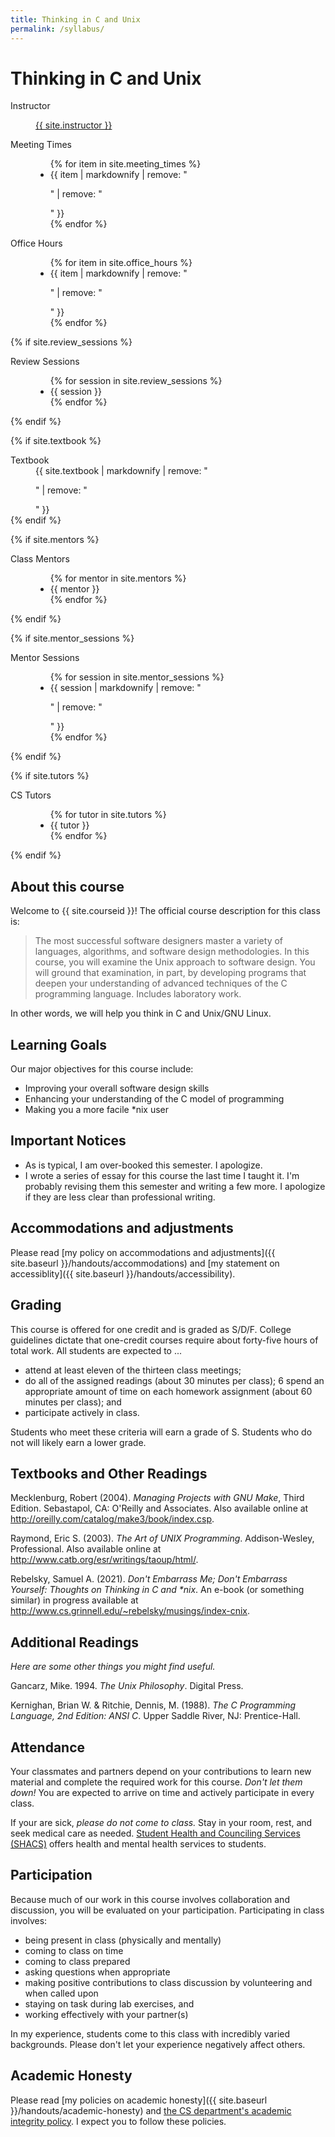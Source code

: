 ```yaml
---
title: Thinking in C and Unix
permalink: /syllabus/
---
```

# Thinking in C and Unix

<dl class="dl-horizontal">
  <dt>Instructor</dt>
  <dd>
    <p><a href="{{ site.instructor_homepage }}">{{ site.instructor }}</a></p>
  </dd>

  <dt>Meeting Times</dt>
  <dd>
    <ul class="list-unstyled">
      {% for item in site.meeting_times %}
        <li>{{ item | markdownify | remove: "<p>" | remove: "</p>" }}</li>
      {% endfor %}
    </ul>
  </dd>

  <dt>Office Hours</dt>
  <dd>
    <ul class="list-unstyled">
      {% for item in site.office_hours %}
        <li>{{ item | markdownify | remove: "<p>" | remove: "</p>" }}</li>
      {% endfor %}
    </ul>
  </dd>

  {% if site.review_sessions %}
    <dt>Review Sessions</dt>
    <dd>
      <ul class="list-unstyled">
        {% for session in site.review_sessions %}
          <li>{{ session }}</li>
        {% endfor %}
      </ul>
    </dd>
  {% endif %}

  {% if site.textbook %}
    <dt>Textbook</dt>
    <dd>
      {{ site.textbook | markdownify | remove: "<p>" | remove: "</p>" }}
    </dd>
  {% endif %}

  {% if site.mentors %}
    <dt>Class Mentors</dt>
    <dd>
      <ul class="list-unstyled">
        {% for mentor in site.mentors %}
          <li>{{ mentor }}</li>
        {% endfor %}
      </ul>
    </dd>
  {% endif %}

  {% if site.mentor_sessions %}
    <dt>Mentor Sessions</dt>
    <dd>
      <ul class="list-unstyled">
        {% for session in site.mentor_sessions %}
          <li>{{ session | markdownify | remove: "<p>" | remove: "</p>" }}</li>
        {% endfor %}
      </ul>
    </dd>
  {% endif %}

  {% if site.tutors %}
    <dt>CS Tutors</dt>
    <dd>
      <ul class="list-unstyled">
        {% for tutor in site.tutors %}
          <li>{{ tutor }}</li>
        {% endfor %}
      </ul>
    </dd>
  {% endif %}
</dl>

## About this course

Welcome to {{ site.courseid }}! The official course description for this
class is:

> The most successful software designers master a variety of languages, algorithms, and software design methodologies. In this course, you will examine the Unix approach to software design. You will ground that examination, in part, by developing programs that deepen your understanding of advanced techniques of the C programming language. Includes laboratory work.

In other words, we will help you think in C and Unix/GNU Linux.

Learning Goals
--------------

Our major objectives for this course include:

  - Improving your overall software design skills
  - Enhancing your understanding of the C model of programming
  - Making you a more facile *nix user

Important Notices
-----------------

  - As is typical, I am over-booked this semester.  I apologize.
  - I wrote a series of essay for this course the last time I taught
    it.  I'm probably revising them this semester and writing a few
    more.  I apologize if they are less clear than professional
    writing.

Accommodations and adjustments
------------------------------

Please read [my policy on accommodations and adjustments]({{ site.baseurl }}/handouts/accommodations) and [my statement on accessiblity]({{ site.baseurl }}/handouts/accessibility).

Grading
-------

This course is offered for one credit and is graded as S/D/F.  College
guidelines dictate that one-credit courses require about forty-five
hours of total work.  All students are expected to ...

* attend at least eleven of the thirteen class meetings;
* do all of the assigned readings (about 30 minutes per class);
6 spend an appropriate amount of time on each homework assignment (about
  60 minutes per class); and
* participate actively in class.

Students who meet these criteria will earn a grade of S.  Students who
do not will likely earn a lower grade.

Textbooks and Other Readings
----------------------------

Mecklenburg, Robert (2004).  _Managing Projects with GNU Make_, Third
Edition. Sebastapol, CA: O'Reilly and Associates. Also available online
at <http://oreilly.com/catalog/make3/book/index.csp>.

Raymond, Eric S. (2003). _The Art of UNIX
Programming_. Addison-Wesley, Professional. Also available
online at <http://www.catb.org/esr/writings/taoup/html/>.

Rebelsky, Samuel A. (2021).  _Don't Embarrass Me; Don't
Embarrass Yourself: Thoughts on Thinking in C and *nix_.
An e-book (or something similar) in progress available at
<http://www.cs.grinnell.edu/~rebelsky/musings/index-cnix>.

Additional Readings
-------------------

*Here are some other things you might find useful.*

Gancarz, Mike.  1994. _The Unix Philosophy_.  Digital Press.

Kernighan, Brian W. &amp; Ritchie, Dennis, M. (1988). _The C Programming
Language, 2nd Edition: ANSI C_. Upper Saddle River, NJ: Prentice-Hall.

Attendance
----------

Your classmates and partners depend on your contributions to learn new material and complete the required work for this course. *Don't let them down!* You are expected to arrive on time and actively participate in every class.

If your are sick, *please do not come to class.* Stay in your room, rest, and seek medical care as needed. [Student Health and Counciling Services (SHACS)](http://www.grinnell.edu/about/offices-services/student-health) offers health and mental health services to students.

Participation
-------------

Because much of our work in this course involves collaboration and discussion, you will be evaluated on your participation.
Participating in class involves:

 - being present in class (physically and mentally)
 - coming to class on time
 - coming to class prepared
 - asking questions when appropriate
 - making positive contributions to class discussion by volunteering and when called upon
 - staying on task during lab exercises, and
 - working effectively with your partner(s)

In my experience, students come to this class with incredibly varied backgrounds.  Please don't let your experience negatively affect others.

Academic Honesty
----------------

Please read [my policies on academic honesty]({{ site.baseurl }}/handouts/academic-honesty) and [the CS department's academic integrity policy](https://www.cs.grinnell.edu/policies/academic-integrity).  I expect you to follow these policies.
